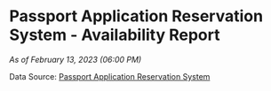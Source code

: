 # Passport Application Reservation System - Availability Report

*As of February 13, 2023 (06:00 PM)*

Data Source: [Passport Application Reservation System](https://eservices.immigration.gov.lk:8443/appointment/pages/reservationApplication.xhtml)